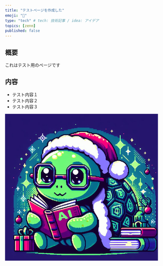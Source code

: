 ```yaml
---
title: "テストページを作成した"
emoji: "🤖"
type: "tech" # tech: 技術記事 / idea: アイデア
topics: [zenn]
published: false
---
```

## 概要

これはテスト用のページです

## 内容

- テスト内容１
- テスト内容２
- テスト内容３

![turtle](/images/test-article/2024-01-14-18-53-33.png)
